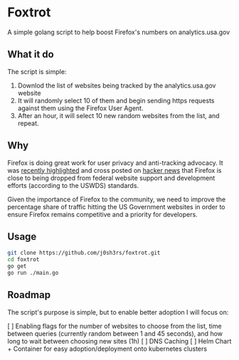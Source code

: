 # Foxtrot

A simple golang script to help boost Firefox's numbers on analytics.usa.gov

## What it do

The script is simple:

1. Downlod the list of websites being tracked by the analytics.usa.gov website
2. It will randomly select 10 of them and begin sending https requests against them using the Firefox User Agent.
3. After an hour, it will select 10 new random websites from the list, and repeat.

## Why

Firefox is doing great work for user privacy and anti-tracking advocacy. It was [recently highlighted](https://www.brycewray.com/posts/2023/11/firefox-brink/?utm_source=tldrnewsletter) and cross posted on [hacker news](https://news.ycombinator.com/item?id=38531104) that Firefox is close to being dropped from federal website support and development efforts (according to the USWDS) standards.

Given the importance of Firefox to the community, we need to improve the percentage share of traffic hitting the US Government websites in order to ensure Firefox remains competitive and a priority for developers.

## Usage

```bash
git clone https://github.com/j0sh3rs/foxtrot.git
cd foxtrot
go get
go run ./main.go
```

## Roadmap

The script's purpose is simple, but to enable better adoption I will focus on:

[ ] Enabling flags for the number of websites to choose from the list, time between queries (currently random between 1 and 45 seconds), and how long to wait between choosing new sites (1h)
[ ] DNS Caching
[ ] Helm Chart + Container for easy adoption/deployment onto kubernetes clusters
